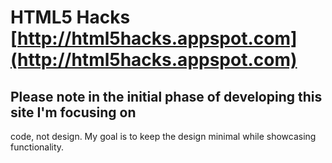 #  HTML5 Hacks [http://html5hacks.appspot.com](http://html5hacks.appspot.com)

## Please note in the initial phase of developing this site I'm focusing on
code, not design. My goal is to keep the design minimal while showcasing
functionality.
